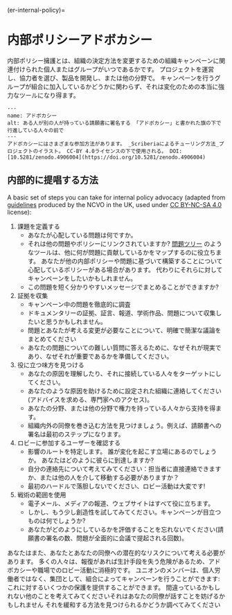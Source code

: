 (er-internal-policy)=
# 内部ポリシーアドボカシー

内部ポリシー擁護とは、組織の決定方法を変更するための組織キャンペーンに関連付けられた個人またはグループがいつであるかです。 プロジェクトを運営し、協力者を選び、製品を開発し、または他の分野で。 キャンペーンを行うグループが組合に加入しているかどうかに関わらず、それは変化のための本当に強力なツールになり得ます。

```{figure} ../figures/advocacy.jpg
---
name: アドボカシー
alt: ある人が別の人が持っている請願書に署名する 「アドボカシー」と書かれた旗の下で行進している人々の前で
---
アドボカシーにはさまざまな参加方法があります。 _Scriberiaによるチューリング方法_プロジェクトのイラスト。 CC-BY 4.0ライセンスの下で使用される。 DOI: [10.5281/zenodo.4906004](https://doi.org/10.5281/zenodo.4906004)
```

## 内部的に提唱する方法
A basic set of steps you can take for internal policy advocacy (adapted from [guidelines](https://knowhow.ncvo.org.uk/how-to/how-to-run-effective-campaigns) produced by the NCVO in the UK, used under [CC BY-NC-SA 4.0](https://creativecommons.org/licenses/by-nc-sa/4.0/) license):
1. 課題を定義する
    - あなたが心配している問題は何ですか。
    - それは他の問題やポリシーにリンクされていますか? [問題ツリー](https://www.odi.org/publications/5258-planning-tools-problem-tree-analysis) のようなツールは、他に何が問題に貢献しているかをマップするのに役立ちます。 あなたが他の内部ポリシーや問題に基づいて構築することについて心配しているポリシーがある場合があります。 代わりにそれらに対してキャンペーンをしたいかもしれません。
    - この問題を短く分かりやすいメッセージでまとめることができますか?
2. 証拠を収集
    - キャンペーン中の問題を徹底的に調査
    - ドキュメンタリーの証拠、証言、報道、学術作品、問題について収集したいと思うかもしれません。
    - 問題とあなたが考える変更が必要なことについて、明確で簡潔な議論をまとめてください
    - あなたの問題についての難しい質問に答えるために、なぜそれが現実であり、なぜそれが重要であるかを準備してください。
3. 役に立つ味方を見つける
    - あなたの原因を理解したり、それに接続している人々をターゲットにしてください。
    - あなたのような原因を助けるために設定された組織に連絡してください(アドバイスを求める、専門家へのアクセス)。
    - あなたの分野、または他の分野で権力を持っている人々から支持を得ます。
    - 組織内外の同僚を巻き込む方法を見つけましょう。例えば、請願書への署名は最初のステップになります。
4. ロビーに参加するユーザーを確認する
    - 影響のルートを特定します。 誰が変化を起こす立場にあるのでしょうか。 あなたはどのように彼らに到達しますか?
    - 自分の連絡先について考えてみてください：担当者に直接連絡できますか、または他の人を介して移動する必要がありますか？
    - 最初のハードルで落胆しないでください、ロビー活動は大変です!
5. 戦術の範囲を使用
    - 電子メール、メディアの報道、ウェブサイトはすべて役に立ちます。
    - しかし、もう少し創造性を試してみてください。キャンペーンが目立つものは何でしょうか?
    - あなたがどのようにしているかを評価することを忘れないでください(請願書の署名の数、問題が全面的に会議で提起される回数)。

あなたはまた、あなたとあなたの同僚への潜在的なリスクについて考える必要があります。 多くの人々は、報復があれば生計手段を失う危険があるため、アドボカシーや職場でのロビー活動に消極的です。 ユニオンのメンバーは、個人労働者ではなく、集団として、組合によってキャンペーンを行うことができます:これに対するいくつかの保護を提供することができます。 間違っているかもしれない他のことを考えてみてくださいそれはあなたの同僚が話すことを妨げるかもしれません それを緩和する方法を見つけられるかどうか調べてみてください 







